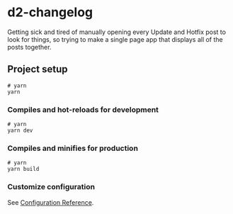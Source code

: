 # d2-changelog

Getting sick and tired of manually opening every Update and Hotfix post to look for things, so trying to make a single page app that displays all of the posts together.

## Project setup

```
# yarn
yarn
```

### Compiles and hot-reloads for development

```
# yarn
yarn dev
```

### Compiles and minifies for production

```
# yarn
yarn build
```

### Customize configuration

See [Configuration Reference](https://vitejs.dev/config/).
